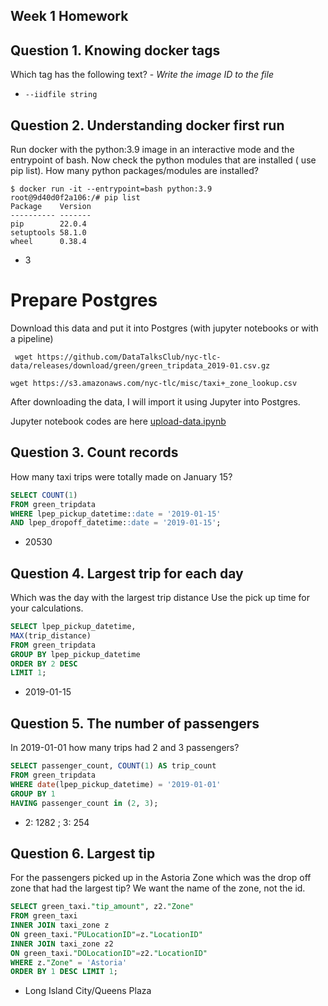 ## Week 1 Homework

## Question 1. Knowing docker tags

Which tag has the following text? - *Write the image ID to the file* 

- `--iidfile string`


## Question 2. Understanding docker first run 

Run docker with the python:3.9 image in an interactive mode and the entrypoint of bash.
Now check the python modules that are installed ( use pip list). 
How many python packages/modules are installed?

```
$ docker run -it --entrypoint=bash python:3.9
root@9d40d0f2a106:/# pip list
Package    Version
---------- -------
pip        22.0.4
setuptools 58.1.0
wheel      0.38.4
```
- 3

# Prepare Postgres

Download this data and put it into Postgres (with jupyter notebooks or with a pipeline)
```
 wget https://github.com/DataTalksClub/nyc-tlc-data/releases/download/green/green_tripdata_2019-01.csv.gz
 ```
 ```
 wget https://s3.amazonaws.com/nyc-tlc/misc/taxi+_zone_lookup.csv
 ```
 After downloading the data, I will import it using Jupyter into Postgres.

 Jupyter notebook codes are here [upload-data.ipynb]()

## Question 3. Count records 

How many taxi trips were totally made on January 15?

```sql
SELECT COUNT(1)
FROM green_tripdata
WHERE lpep_pickup_datetime::date = '2019-01-15'
AND lpep_dropoff_datetime::date = '2019-01-15';
```

- 20530

## Question 4. Largest trip for each day

Which was the day with the largest trip distance
Use the pick up time for your calculations.

```sql
SELECT lpep_pickup_datetime,
MAX(trip_distance)
FROM green_tripdata
GROUP BY lpep_pickup_datetime
ORDER BY 2 DESC
LIMIT 1;
```

- 2019-01-15

## Question 5. The number of passengers

In 2019-01-01 how many trips had 2 and 3 passengers?

```sql
SELECT passenger_count, COUNT(1) AS trip_count
FROM green_tripdata
WHERE date(lpep_pickup_datetime) = '2019-01-01'
GROUP BY 1
HAVING passenger_count in (2, 3);
```

- 2: 1282 ; 3: 254



## Question 6. Largest tip

For the passengers picked up in the Astoria Zone which was the drop off zone that had the largest tip?
We want the name of the zone, not the id.

```sql
SELECT green_taxi."tip_amount", z2."Zone"
FROM green_taxi
INNER JOIN taxi_zone z 
ON green_taxi."PULocationID"=z."LocationID"
INNER JOIN taxi_zone z2
ON green_taxi."DOLocationID"=z2."LocationID"
WHERE z."Zone" = 'Astoria'
ORDER BY 1 DESC LIMIT 1;
```

- Long Island City/Queens Plaza